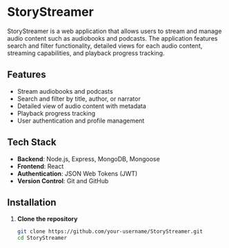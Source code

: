 # StoryStreamer

StoryStreamer is a web application that allows users to stream and manage audio content such as audiobooks and podcasts. The application features search and filter functionality, detailed views for each audio content, streaming capabilities, and playback progress tracking.

## Features

- Stream audiobooks and podcasts
- Search and filter by title, author, or narrator
- Detailed view of audio content with metadata
- Playback progress tracking
- User authentication and profile management

## Tech Stack

- **Backend**: Node.js, Express, MongoDB, Mongoose
- **Frontend**: React
- **Authentication**: JSON Web Tokens (JWT)
- **Version Control**: Git and GitHub

## Installation

1. **Clone the repository**

   ```bash
   git clone https://github.com/your-username/StoryStreamer.git
   cd StoryStreamer
